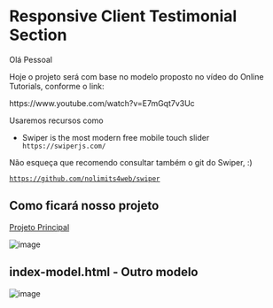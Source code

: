<h1>Responsive Client Testimonial Section</h1>

<p>Olá Pessoal</p>
<p>Hoje o projeto será com base no modelo proposto no vídeo do Online Tutorials, conforme o link:</p

<code>
  https://www.youtube.com/watch?v=E7mGqt7v3Uc
</code>

<p>Usaremos recursos como</p>
<ul>
  <li>Swiper is the most modern free mobile touch slider</li>
  <code>https://swiperjs.com/</code>
</ul>

<p>Não esqueça que recomendo consultar também o git do Swiper, :)</p>

<code>https://github.com/nolimits4web/swiper</code>


<h2>Como ficará nosso projeto</h2>

[Projeto Principal](https://luisfernandomgrs.github.io/Responsive-Client-Testimonial-Section/index.html)

![image](https://user-images.githubusercontent.com/72364037/106840550-2609fa80-667f-11eb-9cea-7a76703b6bdd.png)

<h2>index-model.html - Outro modelo</h2>

![image](https://user-images.githubusercontent.com/72364037/106840942-e859a180-667f-11eb-94b9-3203235db8b2.png)
